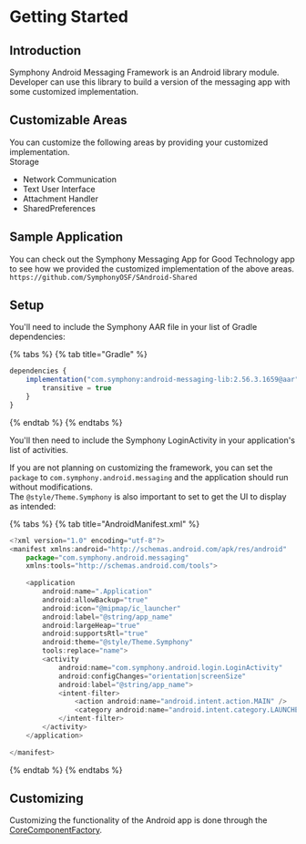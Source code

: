# Getting Started

## Introduction

Symphony Android Messaging Framework is an Android library module. Developer can use this library to build a version of the messaging app with some customized implementation.

## Customizable Areas

You can customize the following areas by providing your customized implementation.\
Storage

* Network Communication
* Text User Interface
* Attachment Handler
* SharedPreferences

## Sample Application

You can check out the Symphony Messaging App for Good Technology app to see how we provided the customized implementation of the above areas. `https://github.com/SymphonyOSF/SAndroid-Shared`

## Setup

You'll need to include the Symphony AAR file in your list of Gradle dependencies:

{% tabs %}
{% tab title="Gradle" %}
```javascript
dependencies {
    implementation("com.symphony:android-messaging-lib:2.56.3.1659@aar") {
        transitive = true
    }
}
```
{% endtab %}
{% endtabs %}

You'll then need to include the Symphony LoginActivity in your application's list of activities.

If you are not planning on customizing the framework, you can set the `package` to `com.symphony.android.messaging` and the application should run without modifications.\
The `@style/Theme.Symphony` is also important to set to get the UI to display as intended:

{% tabs %}
{% tab title="AndroidManifest.xml" %}
```javascript
<?xml version="1.0" encoding="utf-8"?>
<manifest xmlns:android="http://schemas.android.com/apk/res/android"
    package="com.symphony.android.messaging"
    xmlns:tools="http://schemas.android.com/tools">
 
    <application
        android:name=".Application"
        android:allowBackup="true"
        android:icon="@mipmap/ic_launcher"
        android:label="@string/app_name"
        android:largeHeap="true"
        android:supportsRtl="true"
        android:theme="@style/Theme.Symphony"
        tools:replace="name">
        <activity
            android:name="com.symphony.android.login.LoginActivity"
            android:configChanges="orientation|screenSize"
            android:label="@string/app_name">
            <intent-filter>
                <action android:name="android.intent.action.MAIN" />
                <category android:name="android.intent.category.LAUNCHER" />
            </intent-filter>
        </activity>
    </application>
 
</manifest>
```
{% endtab %}
{% endtabs %}

## Customizing

Customizing the functionality of the Android app is done through the [CoreComponentFactory](classes/corecomponentfactory.md).
